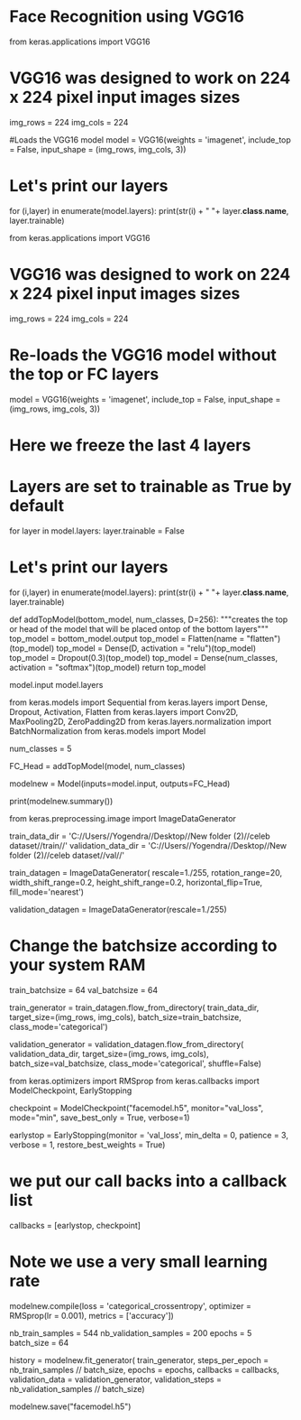 # Face Recognition using VGG16




from keras.applications import VGG16

# VGG16 was designed to work on 224 x 224 pixel input images sizes
img_rows = 224
img_cols = 224 

#Loads the VGG16 model 
model = VGG16(weights = 'imagenet', 
                 include_top = False, 
                 input_shape = (img_rows, img_cols, 3))
                 
# Let's print our layers 
for (i,layer) in enumerate(model.layers):
    print(str(i) + " "+ layer.__class__.__name__, layer.trainable)
    
from keras.applications import VGG16
# VGG16 was designed to work on 224 x 224 pixel input images sizes
img_rows = 224
img_cols = 224 

# Re-loads the VGG16 model without the top or FC layers
model = VGG16(weights = 'imagenet', 
                 include_top = False, 
                 input_shape = (img_rows, img_cols, 3))

# Here we freeze the last 4 layers 
# Layers are set to trainable as True by default
for layer in model.layers:
    layer.trainable = False
    
# Let's print our layers 
for (i,layer) in enumerate(model.layers):
    print(str(i) + " "+ layer.__class__.__name__, layer.trainable)
    
    
def addTopModel(bottom_model, num_classes, D=256):
  """creates the top or head of the model that will be 
  placed ontop of the bottom layers"""
  top_model = bottom_model.output
  top_model = Flatten(name = "flatten")(top_model)
  top_model = Dense(D, activation = "relu")(top_model)
  top_model = Dropout(0.3)(top_model)
  top_model = Dense(num_classes, activation = "softmax")(top_model)
  return top_model
    
model.input
model.layers

from keras.models import Sequential
from keras.layers import Dense, Dropout, Activation, Flatten
from keras.layers import Conv2D, MaxPooling2D, ZeroPadding2D
from keras.layers.normalization import BatchNormalization
from keras.models import Model

num_classes = 5

FC_Head = addTopModel(model, num_classes)

modelnew = Model(inputs=model.input, outputs=FC_Head)

print(modelnew.summary())

from keras.preprocessing.image import ImageDataGenerator

train_data_dir = 'C://Users//Yogendra//Desktop//New folder (2)//celeb dataset//train//'
validation_data_dir = 'C://Users//Yogendra//Desktop//New folder (2)//celeb dataset//val//'

train_datagen = ImageDataGenerator(
      rescale=1./255,
      rotation_range=20,
      width_shift_range=0.2,
      height_shift_range=0.2,
      horizontal_flip=True,
      fill_mode='nearest')
 
validation_datagen = ImageDataGenerator(rescale=1./255)
 
# Change the batchsize according to your system RAM
train_batchsize = 64
val_batchsize = 64
 
train_generator = train_datagen.flow_from_directory(
        train_data_dir,
        target_size=(img_rows, img_cols),
        batch_size=train_batchsize,
        class_mode='categorical')
 
validation_generator = validation_datagen.flow_from_directory(
        validation_data_dir,
        target_size=(img_rows, img_cols),
        batch_size=val_batchsize,
        class_mode='categorical',
        shuffle=False)
        
        
 from keras.optimizers import RMSprop
from keras.callbacks import ModelCheckpoint, EarlyStopping
                   
checkpoint = ModelCheckpoint("facemodel.h5",
                             monitor="val_loss",
                             mode="min",
                             save_best_only = True,
                             verbose=1)

earlystop = EarlyStopping(monitor = 'val_loss', 
                          min_delta = 0, 
                          patience = 3,
                          verbose = 1,
                          restore_best_weights = True)

# we put our call backs into a callback list
callbacks = [earlystop, checkpoint]

# Note we use a very small learning rate 
modelnew.compile(loss = 'categorical_crossentropy',
              optimizer = RMSprop(lr = 0.001),
              metrics = ['accuracy'])

nb_train_samples = 544
nb_validation_samples = 200
epochs = 5
batch_size = 64

history = modelnew.fit_generator(
    train_generator,
    steps_per_epoch = nb_train_samples // batch_size,
    epochs = epochs,
    callbacks = callbacks,
    validation_data = validation_generator,
    validation_steps = nb_validation_samples // batch_size)

modelnew.save("facemodel.h5")
